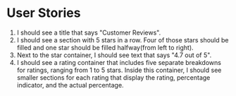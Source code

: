 # User Stories

1. I should see a title that says "Customer Reviews".
2. I should see a section with 5 stars in a row. Four of those stars should be filled and one star should be filled halfway(from left to right).
3. Next to the star container, I should see text that says "4.7 out of 5".
4. I should see a rating container that includes five separate breakdowns for ratings, ranging from 1 to 5 stars. Inside this container, I should see smaller sections for each rating that display the rating, percentage indicator, and the actual percentage.
